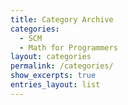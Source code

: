 ```yaml
---
title: Category Archive
categories:
  - SCM
  - Math for Programmers
layout: categories
permalink: /categories/
show_excerpts: true
entries_layout: list
---
```

